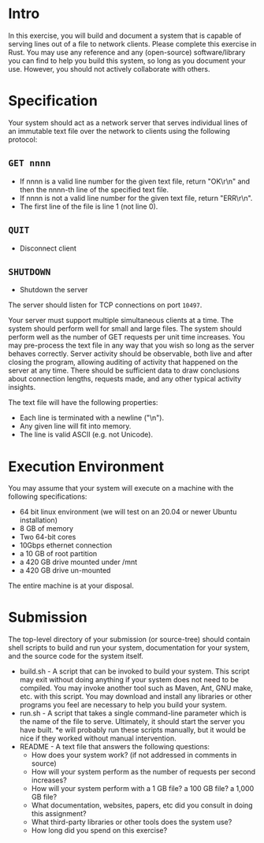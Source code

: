 # Intro
In this exercise, you will build and document a system that is capable of serving lines out of a file to network clients.
Please complete this exercise in Rust.
You may use any reference and any (open-source) software/library you can find to help you build this system, so long as you document your use. However, you should not actively collaborate with others.

# Specification


Your system should act as a network server that serves individual lines of an immutable text file over the network to clients using the following protocol:


## `GET nnnn`
* If nnnn is a valid line number for the given text file, return "OK\r\n" and then the nnnn-th line of the specified text file.
* If nnnn is not a valid line number for the given text file, return "ERR\r\n".
* The first line of the file is line 1 (not line 0).



## `QUIT`
* Disconnect client

## `SHUTDOWN`
* Shutdown the server


The server should listen for TCP connections on port `10497`.

Your server must support multiple simultaneous clients at a time. The system
should perform well for small and large files. The system should perform well
as the number of GET requests per unit time increases.
You may pre-process the text file in any way that you wish so long as the
server behaves correctly.
Server activity should be observable, both live and after closing the program,
       allowing auditing of activity that happened on the server at any time.
       There should be sufficient data to draw conclusions about connection
       lengths, requests made, and any other typical activity insights.

The text file will have the following properties:
* Each line is terminated with a newline ("\n").
* Any given line will fit into memory.
* The line is valid ASCII (e.g. not Unicode).

# Execution Environment

You may assume that your system will execute on a machine with the following specifications:
* 64 bit linux environment (we will test on an 20.04 or newer Ubuntu installation)
* 8 GB of memory
* Two 64-bit cores
* 10Gbps ethernet connection
* a 10 GB of root partition
* a 420 GB drive mounted under /mnt
* a 420 GB drive un-mounted

The entire machine is at your disposal.

# Submission
The top-level directory of your submission (or source-tree) should contain shell scripts to build and run your system, documentation for your system, and the source code for the system itself.
* build.sh - A script that can be invoked to build your system. This script may exit without doing anything if your system does not need to be compiled. You may invoke another tool such as Maven, Ant, GNU make, etc. with this script. You may download and install any libraries or other programs you feel are necessary to help you build your system.
* run.sh - A script that takes a single command-line parameter which is the name of the file to serve. Ultimately, it should start the server you have built.
*e will probably run these scripts manually, but it would be nice if they worked without manual intervention.
* README - A text file that answers the following questions:
    - How does your system work? (if not addressed in comments in source)
    - How will your system perform as the number of requests per second increases?
    - How will your system perform with a 1 GB file? a 100 GB file? a 1,000 GB file?
    - What documentation, websites, papers, etc did you consult in doing this assignment?
    - What third-party libraries or other tools does the system use?
    - How long did you spend on this exercise?
